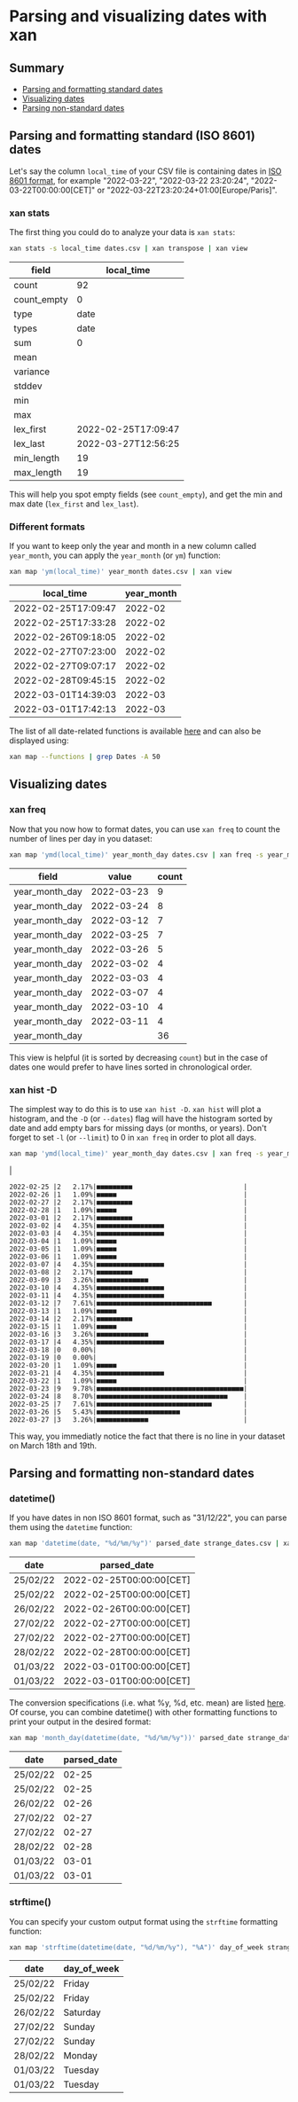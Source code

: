 # Parsing and visualizing dates with xan

## Summary

* [Parsing and formatting standard dates](#parsing-and-formatting-standard-iso-8601-dates)
* [Visualizing dates](#visualizing-dates)
* [Parsing non-standard dates](#parsing-non-standard-dates)


## Parsing and formatting standard (ISO 8601) dates
Let's say the column `local_time` of your CSV file is containing dates in [ISO 8601 format](https://en.wikipedia.org/wiki/ISO_8601), for example "2022-03-22", "2022-03-22 23:20:24", "2022-03-22T00:00:00[CET]" or "2022-03-22T23:20:24+01:00[Europe/Paris]".

### xan stats
The first thing you could do to analyze your data is `xan stats`:

```bash
xan stats -s local_time dates.csv | xan transpose | xan view

```

| field       | local_time          |
| ----------- | ------------------- |
| count       | 92                  |
| count_empty | 0                   |
| type        | date                |
| types       | date                |
| sum         | 0                   |
| mean        |                     |
| variance    |                     |
| stddev      |                     |
| min         |                     |
| max         |                     |
| lex_first   | 2022-02-25T17:09:47 |
| lex_last    | 2022-03-27T12:56:25 |
| min_length  | 19                  |
| max_length  | 19                  |

This will help you spot empty fields (see `count_empty`), and get the min and max date (`lex_first` and `lex_last`).

### Different formats
If you want to keep only the year and month in a new column called `year_month`, you can apply the `year_month` (or `ym`) function:

```bash
xan map 'ym(local_time)' year_month dates.csv | xan view
```

| local_time          | year_month |
| ------------------- | ---------- |
| 2022-02-25T17:09:47 | 2022-02    |
| 2022-02-25T17:33:28 | 2022-02    |
| 2022-02-26T09:18:05 | 2022-02    |
| 2022-02-27T07:23:00 | 2022-02    |
| 2022-02-27T09:07:17 | 2022-02    |
| 2022-02-28T09:45:15 | 2022-02    |
| 2022-03-01T14:39:03 | 2022-03    |
| 2022-03-01T17:42:13 | 2022-03    |

The list of all date-related functions is available [here](https://github.com/medialab/xan/blob/master/docs/moonblade.md#functions--operators) and can also be displayed using:

```bash
xan map --functions | grep Dates -A 50
```

## Visualizing dates

### xan freq
Now that you now how to format dates, you can use `xan freq` to count the number of lines per day in you dataset:

```bash
xan map 'ymd(local_time)' year_month_day dates.csv | xan freq -s year_month_day | xan view
```
| field          | value      | count |
| -------------- | ---------- | ----- |
| year_month_day | 2022-03-23 | 9     |
| year_month_day | 2022-03-24 | 8     |
| year_month_day | 2022-03-12 | 7     |
| year_month_day | 2022-03-25 | 7     |
| year_month_day | 2022-03-26 | 5     |
| year_month_day | 2022-03-02 | 4     |
| year_month_day | 2022-03-03 | 4     |
| year_month_day | 2022-03-07 | 4     |
| year_month_day | 2022-03-10 | 4     |
| year_month_day | 2022-03-11 | 4     |
| year_month_day | <rest>     | 36    |

This view is helpful (it is sorted by decreasing `count`) but in the case of dates one would prefer to have lines sorted in chronological order.

### xan hist -D
The simplest way to do this is to use `xan hist -D`. `xan hist` will plot a histogram, and the `-D` (or `--dates`) flag will have the histogram sorted by date and add empty bars for missing days (or months, or years). Don't forget to set `-l` (or `--limit`) to 0 in `xan freq` in order to plot all days.

```bash
xan map 'ymd(local_time)' year_month_day dates.csv | xan freq -s year_month_day -l 0 | xan hist -D
```
|
```
2022-02-25 |2   2.17%|■■■■■■■■■                            |
2022-02-26 |1   1.09%|■■■■■                                |
2022-02-27 |2   2.17%|■■■■■■■■■                            |
2022-02-28 |1   1.09%|■■■■■                                |
2022-03-01 |2   2.17%|■■■■■■■■■                            |
2022-03-02 |4   4.35%|■■■■■■■■■■■■■■■■■                    |
2022-03-03 |4   4.35%|■■■■■■■■■■■■■■■■■                    |
2022-03-04 |1   1.09%|■■■■■                                |
2022-03-05 |1   1.09%|■■■■■                                |
2022-03-06 |1   1.09%|■■■■■                                |
2022-03-07 |4   4.35%|■■■■■■■■■■■■■■■■■                    |
2022-03-08 |2   2.17%|■■■■■■■■■                            |
2022-03-09 |3   3.26%|■■■■■■■■■■■■■                        |
2022-03-10 |4   4.35%|■■■■■■■■■■■■■■■■■                    |
2022-03-11 |4   4.35%|■■■■■■■■■■■■■■■■■                    |
2022-03-12 |7   7.61%|■■■■■■■■■■■■■■■■■■■■■■■■■■■■■        |
2022-03-13 |1   1.09%|■■■■■                                |
2022-03-14 |2   2.17%|■■■■■■■■■                            |
2022-03-15 |1   1.09%|■■■■■                                |
2022-03-16 |3   3.26%|■■■■■■■■■■■■■                        |
2022-03-17 |4   4.35%|■■■■■■■■■■■■■■■■■                    |
2022-03-18 |0   0.00%|                                     |
2022-03-19 |0   0.00%|                                     |
2022-03-20 |1   1.09%|■■■■■                                |
2022-03-21 |4   4.35%|■■■■■■■■■■■■■■■■■                    |
2022-03-22 |1   1.09%|■■■■■                                |
2022-03-23 |9   9.78%|■■■■■■■■■■■■■■■■■■■■■■■■■■■■■■■■■■■■■|
2022-03-24 |8   8.70%|■■■■■■■■■■■■■■■■■■■■■■■■■■■■■■■■■    |
2022-03-25 |7   7.61%|■■■■■■■■■■■■■■■■■■■■■■■■■■■■■        |
2022-03-26 |5   5.43%|■■■■■■■■■■■■■■■■■■■■■                |
2022-03-27 |3   3.26%|■■■■■■■■■■■■■                        |

```

This way, you immediatly notice the fact that there is no line in your dataset on March 18th and 19th.

## Parsing and formatting non-standard dates

### datetime()
If you have dates in non ISO 8601 format, such as "31/12/22", you can parse them using the `datetime` function:

```bash
xan map 'datetime(date, "%d/%m/%y")' parsed_date strange_dates.csv | xan v
```

| date     | parsed_date              |
| -------- | ------------------------ |
| 25/02/22 | 2022-02-25T00:00:00[CET] |
| 25/02/22 | 2022-02-25T00:00:00[CET] |
| 26/02/22 | 2022-02-26T00:00:00[CET] |
| 27/02/22 | 2022-02-27T00:00:00[CET] |
| 27/02/22 | 2022-02-27T00:00:00[CET] |
| 28/02/22 | 2022-02-28T00:00:00[CET] |
| 01/03/22 | 2022-03-01T00:00:00[CET] |
| 01/03/22 | 2022-03-01T00:00:00[CET] |

The conversion specifications (i.e. what %y, %d, etc. mean) are listed [here](https://docs.rs/jiff/latest/jiff/fmt/strtime/index.html#conversion-specifications). Of course, you can combine datetime() with other formatting functions to print your output in the desired format:

```bash
xan map 'month_day(datetime(date, "%d/%m/%y"))' parsed_date strange_dates.csv | xan v
```

| date     | parsed_date |
| -------- | ----------- |
| 25/02/22 | 02-25       |
| 25/02/22 | 02-25       |
| 26/02/22 | 02-26       |
| 27/02/22 | 02-27       |
| 27/02/22 | 02-27       |
| 28/02/22 | 02-28       |
| 01/03/22 | 03-01       |
| 01/03/22 | 03-01       |

### strftime()

You can specify your custom output format using the `strftime` formatting function:

```bash
xan map 'strftime(datetime(date, "%d/%m/%y"), "%A")' day_of_week strange_dates.csv | xan v
```

| date     | day_of_week |
| -------- | ----------- |
| 25/02/22 | Friday      |
| 25/02/22 | Friday      |
| 26/02/22 | Saturday    |
| 27/02/22 | Sunday      |
| 27/02/22 | Sunday      |
| 28/02/22 | Monday      |
| 01/03/22 | Tuesday     |
| 01/03/22 | Tuesday     |

